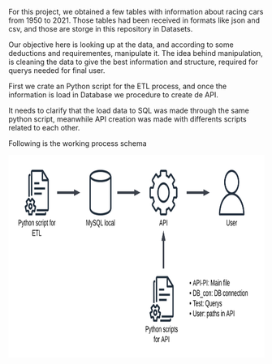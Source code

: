 For this project, we obtained a few tables with information about racing cars from 1950 to 2021. Those tables had been received in formats like json and csv, and those are storge in this repository in Datasets.

Our objective here is looking up at the data, and according to some deductions and requirementes, manipulate it. The idea behind manipulation, is cleaning the data to give the best information and structure, required for querys needed for final user.

First we crate an Python script for the ETL process, and once the information is load in Database we procedure to create de API.

It needs to clarify that the load data to SQL was made through the same python script, meanwhile API creation was made with differents scripts related to each other. 

Following is the working process schema

<img src="Imagenes/Process.png" height = 400px>


